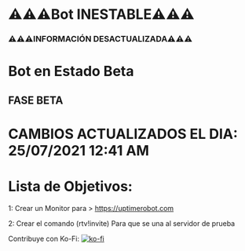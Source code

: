# ⚠️⚠️⚠️Bot INESTABLE⚠️⚠️⚠️
### ⚠️⚠️⚠️INFORMACIÓN DESACTUALIZADA⚠️⚠️⚠️
# Bot en Estado Beta
## FASE BETA

# CAMBIOS ACTUALIZADOS EL DIA:  25/07/2021 12:41 AM
# Lista de Objetivos:
1: Crear un Monitor para > https://uptimerobot.com

2: Crear el comando (rtv!invite) Para que se una al servidor de prueba 

Contribuye con Ko-Fi:
[![ko-fi](https://ko-fi.com/img/githubbutton_sm.svg)](https://ko-fi.com/Q5Q66H88X)
